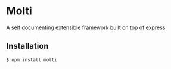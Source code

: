 # Molti

A self documenting extensible framework built on top of express

## Installation

```bash
$ npm install molti
```